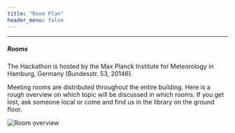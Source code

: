 ```yaml
---
title: "Room Plan"
header_menu: false
---
```

----
##### Rooms

The Hackathon is hosted by the Max Planck Institute for Meteorology in Hamburg, Germany (Bundesstr. 53, 20146).

Meeting rooms are distributed throughout the entire building. Here is a rough overview on which topic will be discussed in which rooms. If you get lost, ask someone local or come and find us in the library on the ground floor.


![Room overview](images/program_room_oveview.jpg)